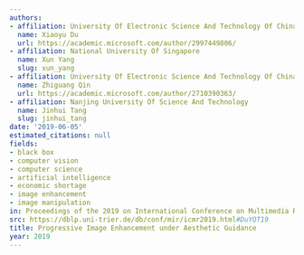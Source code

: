 ```yaml
---
authors:
- affiliation: University Of Electronic Science And Technology Of China
  name: Xiaoyu Du
  url: https://academic.microsoft.com/author/2997449806/
- affiliation: National University Of Singapore
  name: Xun Yang
  slug: xun_yang
- affiliation: University Of Electronic Science And Technology Of China
  name: Zhiguang Qin
  url: https://academic.microsoft.com/author/2710390363/
- affiliation: Nanjing University Of Science And Technology
  name: Jinhui Tang
  slug: jinhui_tang
date: '2019-06-05'
estimated_citations: null
fields:
- black box
- computer vision
- computer science
- artificial intelligence
- economic shortage
- image enhancement
- image manipulation
in: Proceedings of the 2019 on International Conference on Multimedia Retrieval
src: https://dblp.uni-trier.de/db/conf/mir/icmr2019.html#DuYQT19
title: Progressive Image Enhancement under Aesthetic Guidance
year: 2019
---
```

